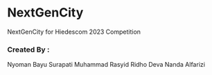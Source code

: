 # NextGenCity
NextGenCity for Hiedescom 2023 Competition

### Created By :
Nyoman Bayu Surapati
Muhammad Rasyid Ridho
Deva Nanda Alfarizi
